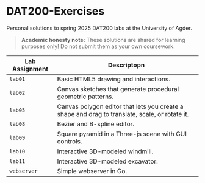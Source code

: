 # DAT200-Exercises
Personal solutions to spring 2025 DAT200 labs at the University of Agder.

> **Academic honesty note:** These solutions are shared for learning purposes only! Do not submit them as your own coursework.

| Lab Assignment | Descriptopn |
| -------------- | ----------- |
| `lab01`        | Basic HTML5 drawing and interactions. |
| `lab02`        | Canvas sketches that generate procedural geometric patterns.
| `lab05`        | Canvas polygon editor that lets you create a shape and drag to translate, scale, or rotate it. |
| `lab08`        | Bezier and B-spline editor. |
| `lab09`        | Square pyramid in a Three-js scene with GUI controls. |
| `lab10`        | Interactive 3D-modeled windmill. |
| `lab11`        | Interactive 3D-modeled excavator. |
| `webserver`    | Simple webserver in Go. |